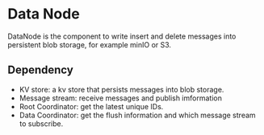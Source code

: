 # Data Node

DataNode is the component to write insert and delete messages into persistent blob storage, for example minIO or S3.

## Dependency

- KV store: a kv store that persists messages into blob storage.
- Message stream: receive messages and publish imformation
- Root Coordinator: get the latest unique IDs.
- Data Coordinator: get the flush information and which message stream to subscribe.

